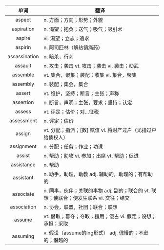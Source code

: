 |单词|翻译  |
|:--:|--| 
|	aspect  		|		n. 方面；方向；形势；外貌	|		
|	aspiration  		|		n. 渴望；抱负；送气；吸气；吸引术	|		
|	aspire  		|		vi. 渴望；立志；追求	|		
|	aspirin  		|		n. 阿司匹林（解热镇痛药）	|		
|	assassination  		|		n. 暗杀，行刺	|		
|	assault  		|		n. 攻击；袭击 vt. 攻击；袭击 vi. 袭击；动武	|		
|	assemble  		|		vt. 集合，聚集；装配；收集 vi. 集合，聚集	|		
|	assembly  		|		n. 装配；集会，集合	|		
|	assert  		|		vt. 维护，坚持；断言；主张；声称	|		
|	assertion  		|		n. 断言，声明；主张，要求；坚持；认定	|		
|	assess  		|		vt. 评定；估价；对…征税	|		
|	assessment  		|		n. 评定；估价	|		
|	assign  		|		vt. 分配；指派；[数] 赋值 vi. 将财产过户（尤指过户给债权人）	|		
|	assignment  		|		n. 分配；任务；作业；功课	|		
|	assist  		|		n. 帮助；助攻 vi. 参加；出席 vt. 帮助；促进	|		
|	assistance  		|		n. 帮助	|		
|	assistant  		|		n. 助手，助理，助教 adj. 辅助的，助理的；有帮助的	|		
|	associate  		|		n. 同事，伙伴；关联的事物 adj. 副的；联合的 vt. 联想；使联合；使发生联系 vi. 交往；结交	|		
|	association  		|		n. 协会，联盟，社团；联合；联想	|		
|	assume  		|		vt. 僭取；篡夺；夺取；擅用；侵占 vi. 假定；设想；承担；采取	|		
|	assuming  		|		v. 假设（assume的ing形式） adj. 傲慢的；不逊的；僭越的	|